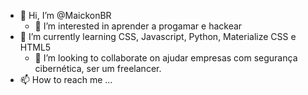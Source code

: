 - 👋 Hi, I’m @MaickonBR
  - 👀 I’m interested in  aprender a progamar e hackear
- 🌱 I’m currently learning  CSS, Javascript, Python, Materialize CSS e HTML5
  - 💞️ I’m looking to collaborate on ajudar empresas com segurança cibernética, ser um freelancer.   
- 📫 How to reach me ...
  
<!---
MaickonBR/MaickonBR is a ✨ special ✨ repository because its `README.md` (this file) appears on your GitHub profile.
You can click the Preview link to take a look at your changes.
--->
